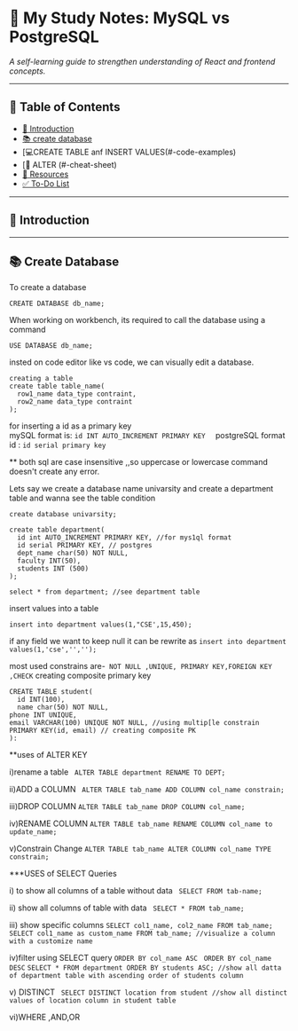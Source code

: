 # 📘 My Study Notes: MySQL vs PostgreSQL

*A self-learning guide to strengthen understanding of React and frontend concepts.*

---

## 🧠 Table of Contents
- [📌 Introduction](#-introduction)
- [📚 create database](#-create-database)
- [💻CREATE TABLE anf INSERT VALUES(#-code-examples)
- [📎 ALTER (#-cheat-sheet)
- [🔗 Resources](#-resources)
- [✅ To-Do List](#-to-do-list)

---

## 📌 Introduction


---

## 📚 Create Database

To create a database  
```
CREATE DATABASE db_name;
 ```
When working on workbench, its required to call the database using a command  
```
USE DATABASE db_name;
```
insted on code editor like vs code, we can visually edit a database.
```
creating a table  
create table table_name(
  row1_name data_type contraint,
  row2_name data_type contraint
);
```

for inserting a id as a primary key  
mySQL format is:  ```id INT AUTO_INCREMENT PRIMARY KEY  ```
postgreSQL format id : ```id serial primary key  ```

** both sql are case insensitive ,,so uppercase or lowercase command doesn't create any error.

Lets say we create a database name univarsity and create a department table and wanna see the table condition
```
create database univarsity;

create table department(
  id int AUTO_INCREMENT PRIMARY KEY, //for mys1ql format
  id serial PRIMARY KEY, // postgres 
  dept_name char(50) NOT NULL,
  faculty INT(50),
  students INT (500)
);

select * from department; //see department table 
```
insert values into a table
```
insert into department values(1,"CSE',15,450);
```
if any field we want to keep null it can be rewrite as 
```insert into department values(1,'cse','','');```

most used constrains are-``` NOT NULL ,UNIQUE, PRIMARY KEY,FOREIGN KEY ,CHECK```
creating composite primary key
```
CREATE TABLE student(
  id INT(100),
  name char(50) NOT NULL,
phone INT UNIQUE,
email VARCHAR(100) UNIQUE NOT NULL, //using multip[le constrain
PRIMARY KEY(id, email) // creating composite PK
):
```

**uses of ALTER KEY

i)rename a table 
``` ALTER TABLE department RENAME TO DEPT;```

ii)ADD a COLUMN
``` ALTER TABLE tab_name ADD COLUMN col_name constrain;```

iii)DROP COLUMN
```ALTER TABLE tab_name DROP COLUMN col_name;```

iv)RENAME COLUMN
```ALTER TABLE tab_name RENAME COLUMN col_name to update_name;```

v)Constrain Change
```ALTER TABLE tab_name ALTER COLUMN col_name TYPE constrain;```



***USES of SELECT Queries

i) to show all columns of a table without data
``` SELECT FROM tab-name;```

ii) show all columns of table with data
``` SELECT * FROM tab_name;```

iii) show specific columns
```SELECT col1_name, col2_name FROM tab_name;```
```SELECT col1_name as custom_name FROM tab_name; //visualize a column with a customize name```

iv)filter using SELECT query
 ```ORDER BY col_name ASC ```
 ```ORDER BY col_name DESC```
 ```SELECT * FROM department ORDER BY students ASC; //show all datta of department table with ascending order of students column```
 
 v) DISTINCT
 ``` SELECT DISTINCT location from student //show all distinct values of location column in student table```
 
vi)WHERE ,AND,OR 



